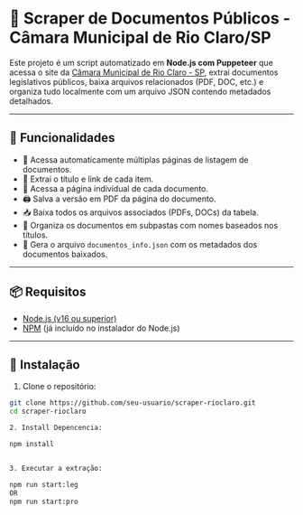 # 📄 Scraper de Documentos Públicos - Câmara Municipal de Rio Claro/SP

Este projeto é um script automatizado em **Node.js com Puppeteer** que acessa o site da [Câmara Municipal de Rio Claro - SP](https://www.camararioclaro.sp.gov.br), extrai documentos legislativos públicos, baixa arquivos relacionados (PDF, DOC, etc.) e organiza tudo localmente com um arquivo JSON contendo metadados detalhados.

---

## 🚀 Funcionalidades

- 📄 Acessa automaticamente múltiplas páginas de listagem de documentos.
- 🔗 Extrai o título e link de cada item.
- 🧭 Acessa a página individual de cada documento.
- 🖨️ Salva a versão em PDF da página do documento.
- 📥 Baixa todos os arquivos associados (PDFs, DOCs) da tabela.
- 📁 Organiza os documentos em subpastas com nomes baseados nos títulos.
- 🧾 Gera o arquivo `documentos_info.json` com os metadados dos documentos baixados.

---

## 📦 Requisitos

- [Node.js (v16 ou superior)](https://nodejs.org/pt-br/download/)
- [NPM](https://www.npmjs.com/get-npm) (já incluído no instalador do Node.js)

---

## 💾 Instalação

1. Clone o repositório:

```bash
git clone https://github.com/seu-usuario/scraper-rioclaro.git
cd scraper-rioclaro

2. Install Depencencia:

npm install


3. Executar a extração:

npm run start:leg
OR
npm run start:pro
```

